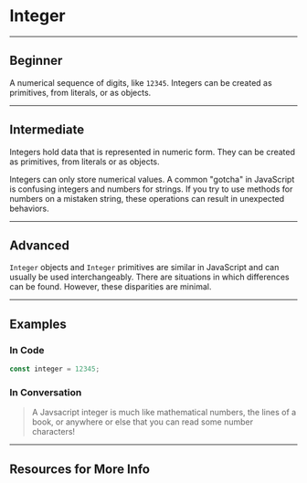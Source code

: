 # Integer

---

## Beginner

A numerical sequence of digits, like `12345`.
Integers can be created as primitives, from literals, or as objects.

---

## Intermediate

Integers hold data that is represented in numeric form.
They can be created as primitives, from literals or as objects.

Integers can only store numerical values. A common "gotcha" in JavaScript is confusing integers and numbers for strings. If you try to use methods for numbers on a mistaken string, these operations can result in unexpected behaviors.

---

## Advanced

`Integer` objects and `Integer` primitives are similar in JavaScript and can usually be used interchangeably.
There are situations in which differences can be found. However, these disparities are minimal.

---

## Examples

### In Code

```js
const integer = 12345;
```

### In Conversation

> A Javsacript integer is much like mathematical numbers, the lines of a book, or anywhere or else that you can read some number characters!

---

## Resources for More Info

<!-- ### Video Explainer -->

<!-- import YoutubeEmbed from '../../\_youtube-embed.mdx';
import ExternalLink from '../../\_external-link.mdx';

<YoutubeEmbed
  src='https://www.https://www.youtube.com/watch?v=Cda9N6C7l6Y'
/> -->
